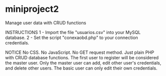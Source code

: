 # miniproject2
Manage user data with CRUD functions

INSTRUCTIONS
1 - Import the file "usuarios.csv" into your MySQL database.
2 - Set the script "conexaobd.php" to your connection credentials.

NOTICE
No CSS.
No JavaScript.
No GET request method.
Just plain PHP with CRUD database functions.
The first user to register will be considered the master user.
Only the master user can add, edit other user's credentials, and delete other users.
The basic user can only edit their own credentials.

